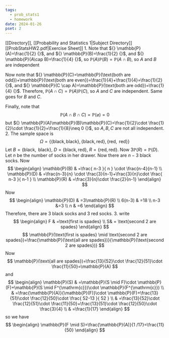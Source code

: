 ```yaml
---
tags:
  - prob_stats1
  - homework
date: 2024-01-26
pset: 2
---
```

[[Directory]], [[Probability and Statistics 1|Subject Directory]]
[[ProbStatsHW2.pdf|Exercise Sheet]]
1. 
Note that ${} \mathbb{P}(A)=\frac{1}{2} {}$, and ${} \mathbb{P}(B)=\frac{1}{2} {}$, and ${} \mathbb{P}(A\cap B)=\frac{1}{4} {}$, so ${} \mathbb{P}(A)\mathbb{P}(B)=\mathbb{P}(A\cap B) {}$, so $A$ and $B {}$ are independent

Now note that ${} \mathbb{P}(C)=\mathbb{P}(\text{both are odd})+\mathbb{P}(\text{both are even})=\frac{1}{4}+\frac{1}{4}=\frac{1}{2} {}$, and ${} \mathbb{P}(C \cap A)=\mathbb{P}(\text{both are odd})=\frac{1}{4} {}$. Therefore, ${} \mathbb{P}(A \cap C)=\mathbb{P}(A)\mathbb{P}(C) {}$, so $A  {}$ and $C$ are independent. Same goes for $B$ and $C$. 

Finally, note that
$$
\mathbb{P}(A \cap B \cap C)=\mathbb{P}(\varnothing)=0
$$
but ${} \mathbb{P}(A)\mathbb{P}(B)\mathbb{P}(C)=\frac{1}{2}\cdot \frac{1}{2}\cdot \frac{1}{2}=\frac{1}{8}\neq 0 {}$, so ${} A,\, B,\, C {}$ are not all independent.
2. 
The sample space is 
$$
\Omega=\{ \{ \text{black},\, \text{black} \},\, \{ \text{black},\, \text{red} \},\, \{\text{red},\, \text{ red} \} \}
$$
Let ${} B=\{ \text{black},\, \text{ black} \} {}$, ${} D=\{ \text{black},\, \text{red} \} {}$, ${} R=\{ \text{red},\, \text{red} \} {}$. Now ${} 3\mathbb{P}(R)=\mathbb{P}(D) {}$. Let $n$ be the number of socks in her drawer. Now there are ${} n-3 {}$ black socks. Now 
$$
\begin{align}
\mathbb{P}(B) & =\frac{ n-3 }{ n } \cdot  \frac{n-4}{n-1}  \\
\mathbb{P}(D) & =\frac{n-3}{n} \cdot \frac{3}{n-1}+\frac{3}{n}\cdot \frac{ n-3 }{ n-1 } \\
\mathbb{P}(R) & =\frac{3}{n}\cdot \frac{2}{n-1}
\end{align}
$$
Now
$$
\begin{align}
\mathbb{P}(D) & =3\mathbb{P}(R) \\
6(n-3) & =18 \\
n-3 &=3 \\
n & =6
\end{align}
$$
Therefore, there are $3$ black socks and $3 {}$ red socks.
3. 
write $$
\begin{align}
 F & =\text{first is spades}  \\
 S& = \text{second 2 are spades}
 \end{align}
$$
$$
\mathbb{P}(\text{first is spades} \mid \text{second 2 are spades})=\frac{\mathbb{P}(\text{all are spades})}{\mathbb{P}(\text{second 2 are spades})} 
$$
Now
$$
\mathbb{P}(\text{all are spades})=\frac{13}{52}\cdot \frac{12}{51}\cdot \frac{11}{50}=\mathbb{P}(A)
$$
and
$$
\begin{align}
 \mathbb{P}(S) & =\mathbb{P}(S \mid F)\cdot \mathbb{P}(F)+\mathbb{P}(S \mid F^{\mathrm{c}})\cdot \mathbb{P}(F^{\mathrm{c}})   \\
 & =\frac{\mathbb{P}(A)}{\mathbb{P}(F)}\cdot \mathbb{P}(F)+\frac{13}{51}\cdot \frac{12}{50}\cdot \frac{ 52-13 }{ 52 } \\
 & =\frac{13}{52}\cdot \frac{12}{51}\cdot \frac{11}{50}+\frac{13}{51}\cdot \frac{12}{50}\cdot \frac{3}{4} \\
 & =\frac{1}{17}
 \end{align}
$$
so we have
$$
\begin{align}
\mathbb{P}(F \mid S)=\frac{\mathbb{P}(A)}{1 /17}=\frac{11}{50}
\end{align}
$$

